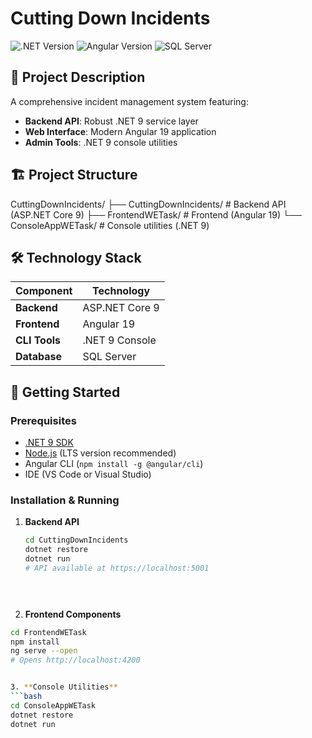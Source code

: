 # Cutting Down Incidents

![.NET Version](https://img.shields.io/badge/.NET-9-512BD4?logo=dotnet)
![Angular Version](https://img.shields.io/badge/Angular-19-DD0031?logo=angular)
![SQL Server](https://img.shields.io/badge/Database-SQL_Server-CC2927?logo=microsoft-sql-server)

## 📝 Project Description

A comprehensive incident management system featuring:
- **Backend API**: Robust .NET 9 service layer
- **Web Interface**: Modern Angular 19 application
- **Admin Tools**: .NET 9 console utilities

## 🏗 Project Structure
CuttingDownIncidents/
├── CuttingDownIncidents/ # Backend API (ASP.NET Core 9)
├── FrontendWETask/ # Frontend (Angular 19)
└── ConsoleAppWETask/ # Console utilities (.NET 9)

## 🛠 Technology Stack

| Component       | Technology          |
|-----------------|---------------------|
| **Backend**     | ASP.NET Core 9      |
| **Frontend**    | Angular 19          |
| **CLI Tools**   | .NET 9 Console      |
| **Database**    | SQL Server          |

## 🚀 Getting Started

### Prerequisites

- [.NET 9 SDK](https://dotnet.microsoft.com/download)
- [Node.js](https://nodejs.org/) (LTS version recommended)
- Angular CLI (`npm install -g @angular/cli`)
- IDE (VS Code or Visual Studio)

### Installation & Running

1. **Backend API**
   ```bash
   cd CuttingDownIncidents
   dotnet restore
   dotnet run
   # API available at https://localhost:5001


 

2. **Frontend Components**
```bash
cd FrontendWETask
npm install
ng serve --open
# Opens http://localhost:4200


3. **Console Utilities**
```bash
cd ConsoleAppWETask
dotnet restore
dotnet run
